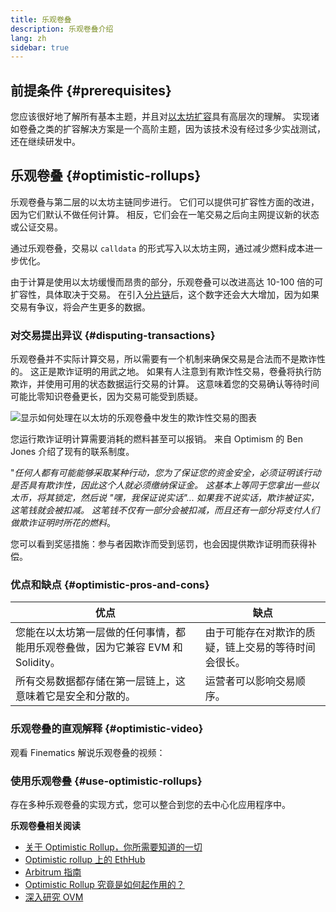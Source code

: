 ```yaml
---
title: 乐观卷叠
description: 乐观卷叠介绍
lang: zh
sidebar: true
---
```


## 前提条件 {#prerequisites}

您应该很好地了解所有基本主题，并且对[以太坊扩容](/developers/docs/scaling/)具有高层次的理解。 实现诸如卷叠之类的扩容解决方案是一个高阶主题，因为该技术没有经过多少实战测试，还在继续研发中。

## 乐观卷叠 {#optimistic-rollups}

乐观卷叠与第二层的以太坊主链同步进行。 它们可以提供可扩容性方面的改进，因为它们默认不做任何计算。 相反，它们会在一笔交易之后向主网提议新的状态或公证交易。

通过乐观卷叠，交易以 `calldata` 的形式写入以太坊主网，通过减少燃料成本进一步优化。

由于计算是使用以太坊缓慢而昂贵的部分，乐观卷叠可以改进高达 10-100 倍的可扩容性，具体取决于交易。 在引入[分片链](/upgrades/shard-chains)后，这个数字还会大大增加，因为如果交易有争议，将会产生更多的数据。

### 对交易提出异议 {#disputing-transactions}

乐观卷叠并不实际计算交易，所以需要有一个机制来确保交易是合法而不是欺诈性的。 这正是欺诈证明的用武之地。 如果有人注意到有欺诈性交易，卷叠将执行防欺诈，并使用可用的状态数据运行交易的计算。 这意味着您的交易确认等待时间可能比零知识卷叠更长，因为交易可能受到质疑。

![显示如何处理在以太坊的乐观卷叠中发生的欺诈性交易的图表](./optimistic-rollups.png)

您运行欺诈证明计算需要消耗的燃料甚至可以报销。 来自 Optimism 的 Ben Jones 介绍了现有的联系制度。

"_任何人都有可能能够采取某种行动，您为了保证您的资金安全，必须证明该行动是否具有欺诈性，因此这个人就必须缴纳保证金。 这基本上等同于您拿出一些以太币，将其锁定，然后说 "嘿，我保证说实话"... 如果我不说实话，欺诈被证实，这笔钱就会被扣减。 这笔钱不仅有一部分会被扣减，而且还有一部分将支付人们做欺诈证明时所花的燃料_。

您可以看到奖惩措施：参与者因欺诈而受到惩罚，也会因提供欺诈证明而获得补偿。

### 优点和缺点 {#optimistic-pros-and-cons}

| 优点                                                                           | 缺点                                                 |
| ------------------------------------------------------------------------------ | ---------------------------------------------------- |
| 您能在以太坊第一层做的任何事情，都能用乐观卷叠做，因为它兼容 EVM 和 Solidity。 | 由于可能存在对欺诈的质疑，链上交易的等待时间会很长。 |
| 所有交易数据都存储在第一层链上，这意味着它是安全和分散的。                     | 运营者可以影响交易顺序。                             |

### 乐观卷叠的直观解释 {#optimistic-video}

观看 Finematics 解说乐观卷叠的视频：

<YouTube id="7pWxCklcNsU" start="263" />

### 使用乐观卷叠 {#use-optimistic-rollups}

存在多种乐观卷叠的实现方式，您可以整合到您的去中心化应用程序中。

<RollupProductDevDoc rollupType="optimistic" />

**乐观卷叠相关阅读**

- [关于 Optimistic Rollup，你所需要知道的一切](https://research.paradigm.xyz/rollups)
- [Optimistic rollup 上的 EthHub](https://docs.ethhub.io/ethereum-roadmap/layer-2-scaling/optimistic_rollups/)
- [Arbitrum 指南](https://newsletter.banklesshq.com/p/the-essential-guide-to-arbitrum)
- [Optimistic Rollup 究竟是如何起作用的？](https://research.paradigm.xyz/optimism)
- [深入研究 OVM](https://medium.com/ethereum-optimism/ovm-deep-dive-a300d1085f52)
